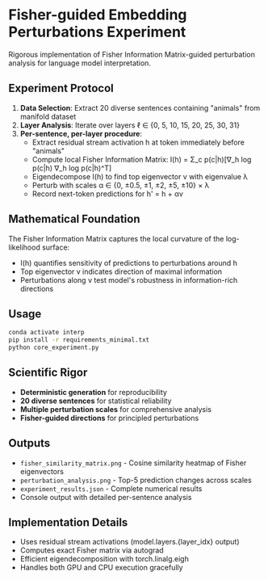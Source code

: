 # Fisher-guided Embedding Perturbations Experiment

Rigorous implementation of Fisher Information Matrix-guided perturbation analysis for language model interpretation.

## Experiment Protocol

1. **Data Selection**: Extract 20 diverse sentences containing "animals" from manifold dataset
2. **Layer Analysis**: Iterate over layers ℓ ∈ {0, 5, 10, 15, 20, 25, 30, 31}
3. **Per-sentence, per-layer procedure**:
   - Extract residual stream activation h at token immediately before "animals"
   - Compute local Fisher Information Matrix: I(h) = Σ_c p(c|h)[∇_h log p(c|h) ∇_h log p(c|h)^T]
   - Eigendecompose I(h) to find top eigenvector v with eigenvalue λ
   - Perturb with scales α ∈ {0, ±0.5, ±1, ±2, ±5, ±10} × λ
   - Record next-token predictions for h' = h + αv

## Mathematical Foundation

The Fisher Information Matrix captures the local curvature of the log-likelihood surface:
- I(h) quantifies sensitivity of predictions to perturbations around h
- Top eigenvector v indicates direction of maximal information
- Perturbations along v test model's robustness in information-rich directions

## Usage

```bash
conda activate interp
pip install -r requirements_minimal.txt
python core_experiment.py
```

## Scientific Rigor

- **Deterministic generation** for reproducibility
- **20 diverse sentences** for statistical reliability
- **Multiple perturbation scales** for comprehensive analysis
- **Fisher-guided directions** for principled perturbations

## Outputs

- `fisher_similarity_matrix.png` - Cosine similarity heatmap of Fisher eigenvectors
- `perturbation_analysis.png` - Top-5 prediction changes across scales
- `experiment_results.json` - Complete numerical results
- Console output with detailed per-sentence analysis

## Implementation Details

- Uses residual stream activations (model.layers.{layer_idx} output)
- Computes exact Fisher matrix via autograd
- Efficient eigendecomposition with torch.linalg.eigh
- Handles both GPU and CPU execution gracefully 